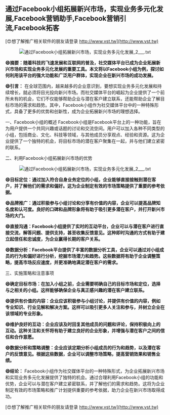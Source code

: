 ## **通过Facebook小组拓展新兴市场，实现业务多元化发展,Facebook营销助手,Facebook营销引流,Facebook拓客**

[😍想了解推广相关软件的朋友请登录 http://www.vst.tw](http://www.vst.tw)

 <center><img src="https://vst.tw/MP4/tuiguang/png/7.png" alt="通过Facebook小组拓展新兴市场，实现业务多元化发展_2___.txt"></center>

**😄摘要：随着科技的飞速发展和互联网的普及，社交媒体平台已成为企业拓展新兴市场和实现业务多元化发展的重要工具。本文将以Facebook小组为例，探讨如何利用该平台的强大功能和广泛用户群体，实现企业在新兴市场的成功发展。**

**😄引言：**
在全球范围内，越来越多的企业意识到，要想实现业务多元化发展和持续增长，就必须将目光投向新兴市场。而社交媒体平台的崛起为企业提供了一个前所未有的机会，它们不仅能够帮助企业与潜在客户建立联系，还能帮助企业了解目标市场的需求和趋势。其中，Facebook小组作为社交媒体平台中的一种特殊形式，具备了更多的优势和创新性，成为企业拓展新兴市场的理想选择。

一、Facebook小组的概述
Facebook小组是Facebook平台上的一种功能，旨在为用户提供一个共同兴趣或话题的讨论和交流空间。用户可以加入各种不同类型的小组，包括商业、文化、科技等领域，与其他成员分享观点、经验和资源。这为企业提供了一个独特的机会，将目标市场的潜在客户聚集在一起，并与他们建立紧密的联系。

二、利用Facebook小组拓展新兴市场的优势

 <center><img src="https://vst.tw/MP4/tuiguang/png/7.png" alt="通过Facebook小组拓展新兴市场，实现业务多元化发展_2___.txt"></center>

**😄目标定位：通过加入符合自身业务定位的小组，企业能够直接接触到潜在客户，并了解他们的需求和偏好。这为企业制定有效的市场策略提供了重要的参考依据。**

**😄品牌推广：通过积极参与小组讨论和分享有价值的内容，企业可以提高品牌知名度和认可度。良好的口碑和品牌形象将有助于吸引更多潜在客户，并打开新兴市场的大门。**

**😄直接沟通：Facebook小组提供了实时的互动平台，企业可以与潜在客户进行直接交流，解答问题、提供支持，甚至收集反馈意见。这种即时沟通的方式有助于建立起信任和忠诚度，为企业赢得长期的客户关系。**

**😄数据分析：Facebook平台提供了丰富的数据分析工具，企业可以通过对小组成员的行为和偏好进行分析，挖掘市场潜力和趋势。这些数据将有助于企业调整策略，提高市场反应速度，并更准确地满足潜在客户的需求。**

三、实施策略和注意事项

**😄确定目标市场：在加入小组之前，企业需要明确自己的目标市场和定位，选择与之相关的小组。这样能够确保企业与真正感兴趣的潜在客户建立联系。**

**😄提供有价值的内容：企业应该积极参与小组讨论，并提供有价值的内容，例如专业知识、行业见解和解决方案。这样可以吸引更多人关注和参与，并树立企业在该领域的专业形象。**

**😄维护良好的互动：企业应该及时回复其他成员的问题和评论，保持积极向上的互动。这种关注和关怀将有助于建立良好的企业形象，并增强与潜在客户之间的信任和合作意愿。**

**😄数据分析和策略调整：企业应该定期分析小组成员的行为和趋势，以及潜在客户的反馈意见。根据这些数据，企业可以调整市场策略，提高营销效果和销售业绩。**

**😄结论：**
Facebook小组作为社交媒体平台的一种特殊形式，为企业拓展新兴市场和实现业务多元化发展提供了独特的机会。通过合理利用Facebook小组的功能和优势，企业可以与潜在客户建立紧密联系，并了解他们的需求和趋势。这将为企业制定有效的市场策略和推广计划提供重要的参考依据，助力企业在新兴市场取得成功。

[😍想了解推广相关软件的朋友请登录 http://www.vst.tw](http://www.vst.tw)



